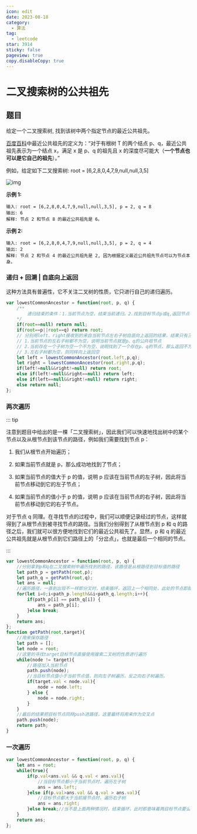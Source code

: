```yaml
---
icon: edit
date: 2023-08-18
category:
  - 算法
tag:
  - leetcode
star: 3914
sticky: false
pageview: true
copy.disableCopy: true
---
```


# 二叉搜索树的公共祖先

## 题目

给定一个二叉搜索树, 找到该树中两个指定节点的最近公共祖先。

[百度百科](https://baike.baidu.com/item/最近公共祖先/8918834?fr=aladdin)中最近公共祖先的定义为：“对于有根树 T 的两个结点 p、q，最近公共祖先表示为一个结点 x，满足 x 是 p、q 的祖先且 x 的深度尽可能大（**一个节点也可以是它自己的祖先**）。”

例如，给定如下二叉搜索树: root = [6,2,8,0,4,7,9,null,null,3,5]

![img](https://assets.leetcode-cn.com/aliyun-lc-upload/uploads/2018/12/14/binarysearchtree_improved.png)

 

**示例 1:**

```
输入: root = [6,2,8,0,4,7,9,null,null,3,5], p = 2, q = 8
输出: 6 
解释: 节点 2 和节点 8 的最近公共祖先是 6。
```

**示例 2:**

```
输入: root = [6,2,8,0,4,7,9,null,null,3,5], p = 2, q = 4
输出: 2
解释: 节点 2 和节点 4 的最近公共祖先是 2, 因为根据定义最近公共祖先节点可以为节点本身。
```

### 递归 + 回溯 | 自底向上返回

这种方法具有普遍性，它不关注二叉树的性质，它只进行自己的递归遍历。

```js
var lowestCommonAncestor = function(root, p, q) {
    /**
    	递归结束的条件：1.当前节点为空，结束当前递归。2.找到目标节点p或q,返回节点
    */
    if(root==null) return null;
    if(root==p||root==q) return root;
    // 分别用left、right接收到的来自当前节点左右子树自底向上返回的结果，结果只有三种可能性：
    // 1.当前节点的左右子树都不为空，说明当前节点就是p、q的公共祖节点
    // 2.当前存在一个子树为空一个不为空，说明找到了一个存在p、q的节点，那么返回不为空的子树继续向上返回
    // 3.左右子树都为空，则同样向上返回空
    let left = lowestCommonAncestor(root.left,p,q);
    let right = lowestCommonAncestor(root.right,p,q);
    if(left!=null&&right!=null) return root;
    else if(left!=null&&right==null) return left;
    else if(left==null&&right!=null) return right;
    else return null;
};
```

### 两次遍历

::: tip

注意到题目中给出的是一棵「二叉搜索树」，因此我们可以快速地找出树中的某个节点以及从根节点到该节点的路径，例如我们需要找到节点 p：

1. 我们从根节点开始遍历；

2. 如果当前节点就是 p，那么成功地找到了节点；

3. 如果当前节点的值大于 p 的值，说明 p 应该在当前节点的左子树，因此将当前节点移动到它的左子节点；

4. 如果当前节点的值小于 p 的值，说明 p 应该在当前节点的右子树，因此将当前节点移动到它的右子节点。


对于节点 q 同理。在寻找节点的过程中，我们可以顺便记录经过的节点，这样就得到了从根节点到被寻找节点的路径。当我们分别得到了从根节点到 p 和 q 的路径之后，我们就可以很方便地找到它们的最近公共祖先了。显然，p 和 q 的最近公共祖先就是从根节点到它们路径上的「分岔点」，也就是最后一个相同的节点。

:::

```js
var lowestCommonAncestor = function(root, p, q) {
    //分别拿到p和q在二叉搜索树中遍历找到的路径，该路径是从根路径到目标值的路径
    let path_p = getPath(root,p);
    let path_q = getPath(root,q);
    let ans = null;
    //遍历路径，一直到出现不一样即分叉时，结束循环，返回上一个相同处，此处的节点即就是两个目标节点的最小公共祖先
    for(let i=0;i<path_p.length&&i<path_q.length;i++){
        if(path_p[i] == path_q[i]) {
            ans = path_p[i];
        }else break;
    }
    return ans;
};
function getPath(root,target){
    //用来保存路径
    let path = [];
    let node = root;
    //这里的寻找target目标节点直接使用搜索二叉树的性质进行遍历
    while(node != target){
        //路径加入当前节点
        path.push(node);
        //当目标节点值小于当前节点值，则向左子树遍历，反之向右子树遍历。
        if(target.val < node.val){
            node = node.left;
        } else {
            node = node.right;
        }
    }
    //最后的结果把目标节点同样push进路径，这里最终将用来作为交叉点
    path.push(node);
    return path;
}
```

### 一次遍历

```js
var lowestCommonAncestor = function(root, p, q) {
    let ans = root;
    while(true){
        if(p.val<ans.val && q.val < ans.val){
            //当目标节点都小于当前节点时，遍历左子树
            ans = ans.left;
        }else if(p.val>ans.val && q.val > ans.val){
            //目标节点都大于当前接节点时，遍历右子树
            ans = ans.right;
        }else break;//当不是上面两种情况时，结束循环，此时即意味着两目标节点要么在当前节点左右，要么是当前节点本身。
    }
    return ans;
};
```

